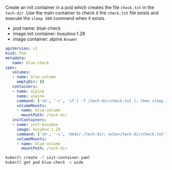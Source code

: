 Create an init container in a pod which creates the file `check.txt` in the `tech-dir`. Use the main container to check it the `check.txt` file exists and execute the `sleep 300` command when it exists.
- pod name: blue-check
- image init container: busybox:1.28
- image container: alpine
`Answer`
```yaml
apiVersion: v1
kind: Pod
metadata:
   name: blue-check
spec:
   volumes:
   - name: blue-volume
     emptyDir: {}
   containers:
   - name: alpine
     name: alpine
     command: ['sh', '-c', 'if [ -f /tech-dir/check.txt ]; then sleep 300; fi']
     volumeMounts:
     - name: blue-volume
       mountPath: /tech-dir
   initContainers:
   - name: init-busybox
     image: busybox:1.28
     command: ['sh', '-c', 'mkdir /tech-dir; echo>/tech-dir/check.txt']
     volumeMounts:
     - name: blue-volume
       mountPath: /tech-dir
```
```bash
kubectl create -f init-container.yaml
kubectl get pod blue-check -o wide
```